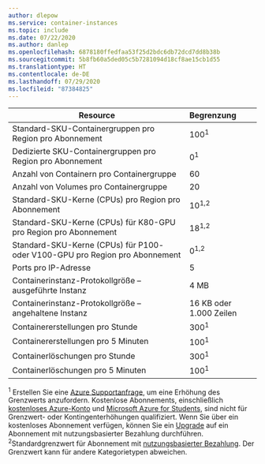 ```yaml
---
author: dlepow
ms.service: container-instances
ms.topic: include
ms.date: 07/22/2020
ms.author: danlep
ms.openlocfilehash: 6878180ffedfaa53f25d2bdc6db72dcd7dd8b38b
ms.sourcegitcommit: 5b8fb60a5ded05c5b7281094d18cf8ae15cb1d55
ms.translationtype: HT
ms.contentlocale: de-DE
ms.lasthandoff: 07/29/2020
ms.locfileid: "87384825"
---
```

| Resource | Begrenzung |
| --- | :--- |
| Standard-SKU-Containergruppen pro Region pro Abonnement | 100<sup>1</sup> |
| Dedizierte SKU-Containergruppen pro Region pro Abonnement | 0<sup>1</sup> |
| Anzahl von Containern pro Containergruppe | 60 |
| Anzahl von Volumes pro Containergruppe | 20 |
| Standard-SKU-Kerne (CPUs) pro Region pro Abonnement | 10<sup>1,2</sup> | 
| Standard-SKU-Kerne (CPUs) für K80-GPU pro Region pro Abonnement | 18<sup>1,2</sup> |
| Standard-SKU-Kerne (CPUs) für P100- oder V100-GPU pro Region pro Abonnement | 0<sup>1,2</sup> |
| Ports pro IP-Adresse | 5 |
| Containerinstanz-Protokollgröße – ausgeführte Instanz | 4 MB |
| Containerinstanz-Protokollgröße – angehaltene Instanz | 16 KB oder 1.000 Zeilen |
| Containererstellungen pro Stunde |300<sup>1</sup> |
| Containererstellungen pro 5 Minuten | 100<sup>1</sup> |
| Containerlöschungen pro Stunde | 300<sup>1</sup> |
| Containerlöschungen pro 5 Minuten | 100<sup>1</sup> |


<sup>1</sup> Erstellen Sie eine [Azure Supportanfrage][azure-support], um eine Erhöhung des Grenzwerts anzufordern. Kostenlose Abonnements, einschließlich [kostenloses Azure-Konto](https://azure.microsoft.com/offers/ms-azr-0044p/) und [Microsoft Azure for Students](https://azure.microsoft.com/offers/ms-azr-0170p/), sind nicht für Grenzwert- oder Kontingenterhöhungen qualifiziert. Wenn Sie über ein kostenloses Abonnement verfügen, können Sie ein [Upgrade](../articles/cost-management-billing/manage/upgrade-azure-subscription.md) auf ein Abonnement mit nutzungsbasierter Bezahlung durchführen.<br />
<sup>2</sup>Standardgrenzwert für Abonnement mit [nutzungsbasierter Bezahlung](https://azure.microsoft.com/offers/ms-azr-0003p/). Der Grenzwert kann für andere Kategorietypen abweichen.<br/>

<!-- LINKS - External -->
[azure-support]: https://ms.portal.azure.com/#blade/Microsoft_Azure_Support/HelpAndSupportBlade/newsupportrequest
